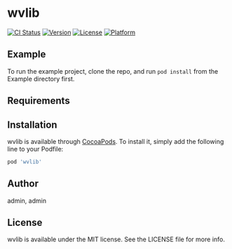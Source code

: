 # wvlib

[![CI Status](https://img.shields.io/travis/admin/wvlib.svg?style=flat)](https://travis-ci.org/admin/wvlib)
[![Version](https://img.shields.io/cocoapods/v/wvlib.svg?style=flat)](https://cocoapods.org/pods/wvlib)
[![License](https://img.shields.io/cocoapods/l/wvlib.svg?style=flat)](https://cocoapods.org/pods/wvlib)
[![Platform](https://img.shields.io/cocoapods/p/wvlib.svg?style=flat)](https://cocoapods.org/pods/wvlib)

## Example

To run the example project, clone the repo, and run `pod install` from the Example directory first.

## Requirements

## Installation

wvlib is available through [CocoaPods](https://cocoapods.org). To install
it, simply add the following line to your Podfile:

```ruby
pod 'wvlib'
```

## Author

admin, admin

## License

wvlib is available under the MIT license. See the LICENSE file for more info.
